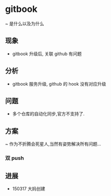 # gitbook
~ 是什么以及为什么

## 现象

- gitbook 升级后, 关联 github 有问题

## 分析

- gitbook 服务升级, github 的 hook 没有对应升级

## 问题

- 多个仓库的自动化同步,官方不支持了.

## 方案

~ 作为不折腾会死星人,当然有姿势解决所有问题...

### 双 push


## 进展

- 150317 大妈创建